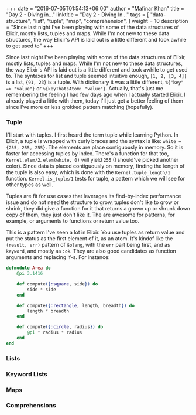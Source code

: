 +++
date = "2016-07-05T01:54:13+06:00"
author = "Mafinar Khan"
title = "Day 2 - Diving in..."
linktitle = "Day 2 - Diving In..."
tags = [
    "data-structure",
    "list",
    "tuple",
    "map",
    "comprehension",
]
weight = 10
description = "Since last night I've been playing with some of the data structures of Elixir, mostly lists, tuples and maps. While I'm not new to these data structures, the way Elixir's API is laid out is a little different and took awhile to get used to"
+++

Since last night I've been playing with some of the data structures of Elixir, mostly lists, tuples and maps. While I'm not new to these data structures, the way Elixir's API is laid out is a little different and took awhile to get used to. The syntaxes for list and tuple seemed intuitive enough, `[1, 2, [3, 4]]` is a list, `{91, 23}` is a tuple. With dictionary it was a little different, `%{"key" => "value"}` or `%{keyThatsAtom: "value"}`. Actually, that's just me remembering the feeling I had few days ago when I actually started Elixir. I already played a little with them, today I'll just get a better feeling of them since I've more or less grokked pattern matching (hopefully). 

### Tuple

I'll start with tuples. I first heard the term tuple while learning Python. In Elixir, a tuple is wrapped with curly braces and the syntax is like: `white = {255, 255, 255}`. The elements are place contiguously in memory. So it is faster for accessing tuples by index. There's a function for that too, `Kernel.elem/2`. `elem(white, 0)` will yield `255` (I should've picked another color). Since data is placed contiguously on memory, finding the length of the tuple is also easy, which is done with the `Kernel.tuple_length/1` function. `Kernel.is_tuple/1` tests for tuple, a pattern which we will see for other types as well. 

Tuples are fit for use cases that leverages its find-by-index performance issue and do not need the structure to grow, tuples don't like to grow or shrink, they did give a function for it that returns a grown up or shrunk down copy of them, they just don't like it. The are awesome for patterns, for example, or arguments to functions or return value too.

This is a pattern I've seen a lot in Elixir. You use tuples as return value and put the status as the first element of it, as an atom. It's kindof like the `(result, err)` pattern of `Golang`, with the `err` part being first, and as `keyword`, and mostly as `:ok`. They are also good candidates as function arguments and replacing if-s. For instance:

```elixir
defmodule Area do
    @pi 3.1416

    def compute({:square, side}) do
        side * side
    end

    def compute({:rectangle, length, breadth}) do
        length * breadth
    end

    def compute({:circle, radius}) do
        @pi * radius * radius
    end
end
``` 

### Lists
### Keyword Lists
### Maps
### Comprehensions
